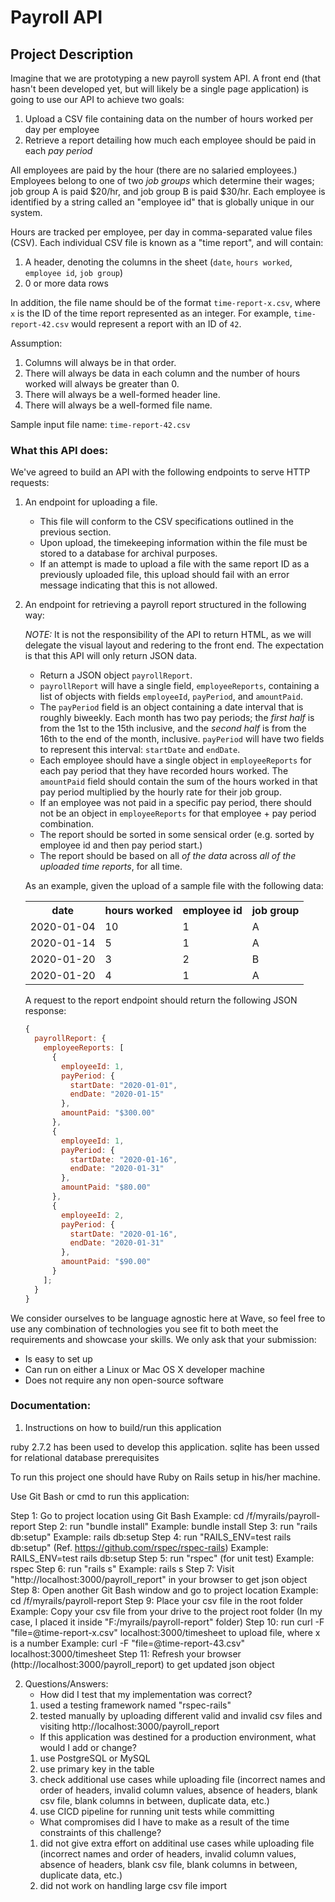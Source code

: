 # Payroll API

## Project Description

Imagine that we are prototyping a new payroll system API. A front end (that hasn't been developed yet, but will likely be a single page application) is going to use our API to achieve two goals:

1. Upload a CSV file containing data on the number of hours worked per day per employee
1. Retrieve a report detailing how much each employee should be paid in each _pay period_

All employees are paid by the hour (there are no salaried employees.) Employees belong to one of two _job groups_ which determine their wages; job group A is paid $20/hr, and job group B is paid $30/hr. Each employee is identified by a string called an "employee id" that is globally unique in our system.

Hours are tracked per employee, per day in comma-separated value files (CSV).
Each individual CSV file is known as a "time report", and will contain:

1. A header, denoting the columns in the sheet (`date`, `hours worked`, `employee id`, `job group`)
1. 0 or more data rows

In addition, the file name should be of the format `time-report-x.csv`,
where `x` is the ID of the time report represented as an integer. For example, `time-report-42.csv` would represent a report with an ID of `42`.

Assumption:

1. Columns will always be in that order.
1. There will always be data in each column and the number of hours worked will always be greater than 0.
1. There will always be a well-formed header line.
1. There will always be a well-formed file name.

Sample input file name: `time-report-42.csv` 

### What this API does:

We've agreed to build an API with the following endpoints to serve HTTP requests:

1. An endpoint for uploading a file.

   - This file will conform to the CSV specifications outlined in the previous section.
   - Upon upload, the timekeeping information within the file must be stored to a database for archival purposes.
   - If an attempt is made to upload a file with the same report ID as a previously uploaded file, this upload should fail with an error message indicating that this is not allowed.

1. An endpoint for retrieving a payroll report structured in the following way:

   _NOTE:_ It is not the responsibility of the API to return HTML, as we will delegate the visual layout and redering to the front end. The expectation is that this API will only return JSON data.

   - Return a JSON object `payrollReport`.
   - `payrollReport` will have a single field, `employeeReports`, containing a list of objects with fields `employeeId`, `payPeriod`, and `amountPaid`.
   - The `payPeriod` field is an object containing a date interval that is roughly biweekly. Each month has two pay periods; the _first half_ is from the 1st to the 15th inclusive, and the _second half_ is from the 16th to the end of the month, inclusive. `payPeriod` will have two fields to represent this interval: `startDate` and `endDate`.
   - Each employee should have a single object in `employeeReports` for each pay period that they have recorded hours worked. The `amountPaid` field should contain the sum of the hours worked in that pay period multiplied by the hourly rate for their job group.
   - If an employee was not paid in a specific pay period, there should not be an object in `employeeReports` for that employee + pay period combination.
   - The report should be sorted in some sensical order (e.g. sorted by employee id and then pay period start.)
   - The report should be based on all _of the data_ across _all of the uploaded time reports_, for all time.

   As an example, given the upload of a sample file with the following data:

    <table>
    <tr>
      <th>
        date
      </th>
      <th>
        hours worked
      </th>
      <th>
        employee id
      </th>
      <th>
        job group
      </th>
    </tr>
    <tr>
      <td>
        2020-01-04
      </td>
      <td>
        10
      </td>
      <td>
        1
      </td>
      <td>
        A
      </td>
    </tr>
    <tr>
      <td>
        2020-01-14
      </td>
      <td>
        5
      </td>
      <td>
        1
      </td>
      <td>
        A
      </td>
    </tr>
    <tr>
      <td>
        2020-01-20
      </td>
      <td>
        3
      </td>
      <td>
        2
      </td>
      <td>
        B
      </td>
    </tr>
    <tr>
      <td>
        2020-01-20
      </td>
      <td>
        4
      </td>
      <td>
        1
      </td>
      <td>
        A
      </td>
    </tr>
    </table>

   A request to the report endpoint should return the following JSON response:

   ```javascript
   {
     payrollReport: {
       employeeReports: [
         {
           employeeId: 1,
           payPeriod: {
             startDate: "2020-01-01",
             endDate: "2020-01-15"
           },
           amountPaid: "$300.00"
         },
         {
           employeeId: 1,
           payPeriod: {
             startDate: "2020-01-16",
             endDate: "2020-01-31"
           },
           amountPaid: "$80.00"
         },
         {
           employeeId: 2,
           payPeriod: {
             startDate: "2020-01-16",
             endDate: "2020-01-31"
           },
           amountPaid: "$90.00"
         }
       ];
     }
   }
   ```

We consider ourselves to be language agnostic here at Wave, so feel free to use any combination of technologies you see fit to both meet the requirements and showcase your skills. We only ask that your submission:

- Is easy to set up
- Can run on either a Linux or Mac OS X developer machine
- Does not require any non open-source software

### Documentation:

1. Instructions on how to build/run this application

ruby 2.7.2 has been used to develop this application. sqlite has been ussed for relational database prerequisites

To run this project one should have Ruby on Rails setup in his/her machine.

Use Git Bash or cmd to run this application:

Step 1: Go to project location using Git Bash
Example: cd /f/myrails/payroll-report
Step 2: run "bundle install"
Example: bundle install
Step 3: run "rails db:setup"
Example: rails db:setup
Step 4: run "RAILS_ENV=test rails db:setup" (Ref. https://github.com/rspec/rspec-rails)
Example: RAILS_ENV=test rails db:setup
Step 5: run "rspec" (for unit test)
Example: rspec
Step 6: run "rails s"
Example: rails s
Step 7: Visit "http://localhost:3000/payroll_report" in your browser to get json object
Step 8: Open another Git Bash window and go to project location
Example: cd /f/myrails/payroll-report
Step 9: Place your csv file in the root folder
Example: Copy your csv file from your drive to the project root folder (In my case, I placed it inside "F:/myrails/payroll-report" folder)
Step 10: run curl -F "file=@time-report-x.csv" localhost:3000/timesheet to upload file, where x is a number
Example: curl -F "file=@time-report-43.csv" localhost:3000/timesheet
Step 11: Refresh your browser (http://localhost:3000/payroll_report) to get updated json object


2. Questions/Answers:
   - How did I test that my implementation was correct?
   1. used a testing framework named "rspec-rails"
   2. tested manually by uploading different valid and invalid csv files and visiting http://localhost:3000/payroll_report
   - If this application was destined for a production environment, what would I add or change?
   1. use PostgreSQL or MySQL
   2. use primary key in the table
   3. check additional use cases while uploading file (incorrect names and order of headers, invalid column values, absence of headers, blank csv file, blank columns in between, duplicate data, etc.)
   4. use CICD pipeline for running unit tests while committing
   - What compromises did I have to make as a result of the time constraints of this challenge?
   1. did not give extra effort on additinal use cases while uploading file (incorrect names and order of headers, invalid column values, absence of headers, blank csv file, blank columns in between, duplicate data, etc.)
   2. did not work on handling large csv file import